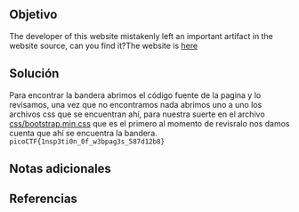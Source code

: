 ## Objetivo
The developer of this website mistakenly left an important artifact in the website source, can you find it?The website is [here](http://saturn.picoctf.net:65086/)
## Solución
Para encontrar la bandera abrimos el código fuente de la pagina y lo revisamos, una vez que no encontramos nada abrimos uno a uno los archivos css que se encuentran ahí, para nuestra suerte en el archivo [css/bootstrap.min.css](http://saturn.picoctf.net:65086/css/bootstrap.min.css) que es el primero al momento de revisralo nos damos cuenta que ahí se encuentra la bandera.
`picoCTF{1nsp3ti0n_0f_w3bpag3s_587d12b8}`
## Notas adicionales

## Referencias
